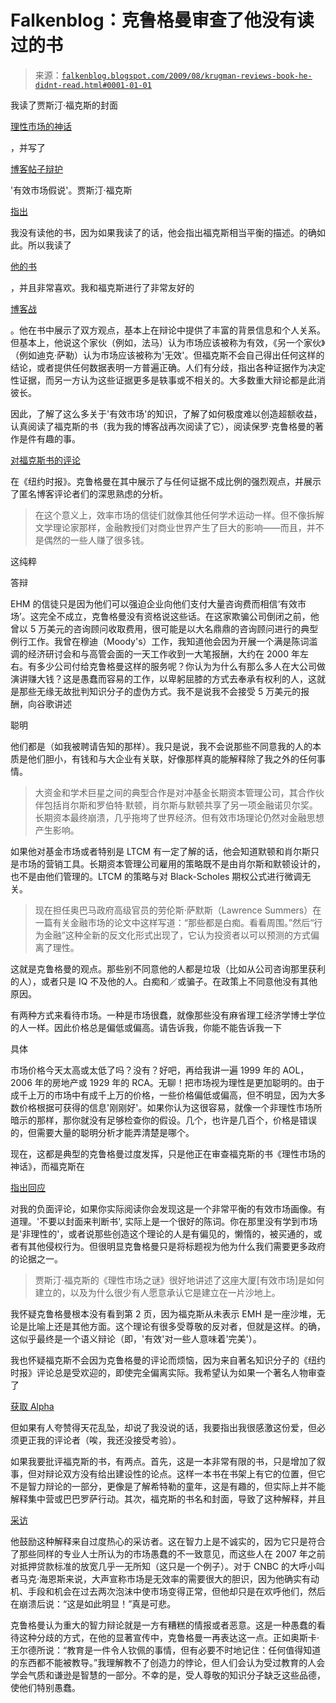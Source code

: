 <!--yml

类别：未分类

日期：2024 年 05 月 12 日 21:52:29

-->

# Falkenblog：克鲁格曼审查了他没有读过的书

> 来源：[`falkenblog.blogspot.com/2009/08/krugman-reviews-book-he-didnt-read.html#0001-01-01`](http://falkenblog.blogspot.com/2009/08/krugman-reviews-book-he-didnt-read.html#0001-01-01)

我读了贾斯汀·福克斯的封面

[理性市场的神话](http://falkenblog.blogspot.com/2009/06/justin-fox-book-like-market.html)

，并写了

[博客帖子辩护](http://falkenblog.blogspot.com/2009/06/myth-of-rational-market.html)

'有效市场假说'。贾斯汀·福克斯

[指出](http://www.byjustinfox.com/2009/06/i-dont-think-eric-falkenstein-has-read-my-book.html)

我没有读他的书，因为如果我读了的话，他会指出福克斯相当平衡的描述。的确如此。所以我读了

[他的书](https://www.amazon.com/dp/0060598999?tag=defrprob-20&camp=0&creative=0&linkCode=as1&creativeASIN=0060598999&adid=1RM5PA3H1R3NGA4HEFZV&)

，并且非常喜欢。我和福克斯进行了非常友好的

[博客战](http://moneywatch.bnet.com/economic-news/blog/blog-war/)

。他在书中展示了双方观点，基本上在辩论中提供了丰富的背景信息和个人关系。但基本上，他说这个家伙（例如，法马）认为市场应该被称为有效，《另一个家伙》（例如迪克·萨勒）认为市场应该被称为'无效'。但福克斯不会自己得出任何这样的结论，或者提供任何数据表明一方普遍正确。人们有分歧，指出各种证据作为决定性证据，而另一方认为这些证据更多是轶事或不相关的。大多数重大辩论都是此消彼长。

因此，了解了这么多关于'有效市场'的知识，了解了如何极度难以创造超额收益，认真阅读了福克斯的书（我为我的博客战再次阅读了它），阅读保罗·克鲁格曼的著作是件有趣的事。

[对福克斯书的评论](http://www.nytimes.com/2009/08/09/books/review/Krugman-t.html?_r=1&ref=books)

在《纽约时报》。克鲁格曼在其中展示了与任何证据不成比例的强烈观点，并展示了匿名博客评论者们的深思熟虑的分析。

> 在这个意义上，效率市场的信徒们就像其他任何学术运动一样。但不像拆解文学理论家那样，金融教授们对商业世界产生了巨大的影响——而且，并不是偶然的一些人赚了很多钱。

这纯粹

答辩

EHM 的信徒只是因为他们可以强迫企业向他们支付大量咨询费而相信‘有效市场’。这完全不成立，克鲁格曼没有资格说这些话。在这家欺骗公司倒闭之前，他曾以 5 万美元的咨询顾问收取费用，很可能是以大名鼎鼎的咨询顾问进行的典型例行工作。我曾在穆迪（Moody's）工作，我知道他会因为开展一个满是陈词滥调的经济研讨会和与高管会面的一天工作收到一大笔报酬，大约在 2000 年左右。有多少公司付给克鲁格曼这样的服务呢？你认为为什么有那么多人在大公司做演讲赚大钱？这是愚蠢而容易的工作，以卑躬屈膝的方式去奉承有权利的人，这就是那些无缘无故批判知识分子的虚伪方式。我不是说我不会接受 5 万美元的报酬，向谷歌讲述

聪明

他们都是（如我被聘请告知的那样）。我只是说，我不会说那些不同意我的人的本质是他们胆小，有钱和与大企业有关联，好像那样真的能解释除了我之外的任何事情。

> 大资金和学术巨星之间的典型合作是对冲基金长期资本管理公司，其合作伙伴包括肖尔斯和罗伯特·默顿，肖尔斯与默顿共享了另一项金融诺贝尔奖。长期资本最终崩溃，几乎拖垮了世界经济。但有效市场理论仍然对金融思想产生影响。

如果他对基金市场或者特别是 LTCM 有一定了解的话，他会知道默顿和肖尔斯只是市场的营销工具。长期资本管理公司雇用的策略既不是由肖尔斯和默顿设计的，也不是由他们管理的。LTCM 的策略与对 Black-Scholes 期权公式进行微调无关。

> 现在担任奥巴马政府高级官员的劳伦斯·萨默斯（Lawrence Summers）在一篇有关金融市场的论文中这样写道：“那些都是白痴。看看周围。”然后“行为金融”这种全新的反文化形式出现了，它认为投资者以可以预测的方式偏离了理性。

这就是克鲁格曼的观点。那些别不同意他的人都是垃圾（比如从公司咨询那里获利的人），或者只是 IQ 不及他的人。白痴和／或骗子。在政策上不同意他没有其他原因。

有两种方式来看待市场。一种是市场很蠢，就像那些没有麻省理工经济学博士学位的人一样。因此价格总是偏低或偏高。请告诉我，你能不能告诉我一下

具体

市场价格今天太高或太低了吗？没有？好吧，再给我讲一遍 1999 年的 AOL，2006 年的房地产或 1929 年的 RCA。无聊！把市场视为理性是更加聪明的。由于成千上万的市场中有成千上万的价格，一些价格偏低或偏高，但不明显，因为大多数价格根据可获得的信息'刚刚好'。如果你认为这很容易，就像一个非理性市场所暗示的那样，那你就没有足够检查你的假设。几个，也许是几百个，价格是错误的，但需要大量的聪明分析才能弄清楚是哪个。

现在，这都是典型的克鲁格曼过度发挥，只是他正在审查福克斯的书《理性市场的神话》，而福克斯在

[指出回应](http://www.byjustinfox.com/2009/06/i-dont-think-eric-falkenstein-has-read-my-book.html)

对我的负面评论，如果你实际阅读你会发现这是一个非常平衡的有效市场画像。有道理。'不要以封面来判断书', 实际上是一个很好的陈词。你在那里没有学到市场是'非理性的'，或者说那些创造这个理论的人是有偏见的，懒惰的，被买通的，或者有其他侵权行为。但很明显克鲁格曼只是将标题视为他为什么我们需要更多政府的论据之一。

> 贾斯汀·福克斯的《理性市场之谜》很好地讲述了这座大厦[有效市场]是如何建立的，以及为什么很少有人愿意承认它是建立在一片沙地上。

我怀疑克鲁格曼根本没有看到第 2 页，因为福克斯从未表示 EMH 是一座沙堆，无论是比喻上还是其他方面。这个理论有很多受尊敬的反对者，但就是这样。的确，这似乎最终是一个语义辩论（即，'有效'对一些人意味着'完美'）。

我也怀疑福克斯不会因为克鲁格曼的评论而烦恼，因为来自著名知识分子的《纽约时报》评论总是受欢迎的，即使完全偏离实际。我希望认为如果一个著名人物审查了

[获取 Alpha](http://www.amazon.com/Finding-Alpha-Search-Return-Finance/dp/0470445904/ref=sr_1_1?ie=UTF8&s=books&qid=1249779357&sr=1-1)

但如果有人夸赞得天花乱坠，却说了我没说的话，我要指出我很感激这份爱，但必须更正我的评论者（唉，我还没接受考验）。

如果我要批评福克斯的书，有两点。首先，这是一本非常有限的书，只是增加了叙事，但对辩论双方没有给出建设性的论点。这样一本书在书架上有它的位置，但它不是智力辩论的一部分，更像是了解希特勒的童年，这是有趣的，但实际上并不能解释集中营或巴巴罗萨行动。其次，福克斯的书名和封面，导致了这种解释，并且

[采访](http://falkenblog.blogspot.com/2009/07/justin-fox-on-cnbc.html)

他鼓励这种解释来自过度热心的采访者。这在智力上是不诚实的，因为它只是符合了那些同样的专业人士所认为的市场愚蠢的不一致意见，而这些人在 2007 年之前对抵押贷款标准的放宽几乎一无所知（这只是一个例子）。对于 CNBC 的大呼小叫者马克·海恩斯来说，大声宣称市场是无效率的需要很大的胆识，因为他确实有动机、手段和机会在过去两次泡沫中使市场变得正常，但他却只是在欢呼他们，然后在崩溃后说：“这是如此明显！”真是可悲。

克鲁格曼认为重大的智力辩论就是一方有糟糕的情报或者恶意。这是一种愚蠢的看待这种分歧的方式，在他的显著宣传中，克鲁格曼一再表达这一点。正如奥斯卡·王尔德所说：“教育是一件令人钦佩的事情，但有必要不时地记住：任何值得知道的东西都不能被教导。”我理解教不了创造力的悖论，但人们会认为受过教育的人会学会气质和谦逊是智慧的一部分。不幸的是，受人尊敬的知识分子缺乏这些品德，使他们特别愚蠢。
